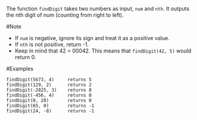 The function ```findDigit``` takes two numbers as input, ```num``` and ```nth```. It outputs the nth digit of num (counting from right to left).

#Note
- If ```num``` is negative, ignore its sign and treat it as a positive value.
- If ```nth``` is not positive, return -1.
- Keep in mind that 42 = 00042. This means that ```findDigit(42, 5)``` would return 0.

#Examples

``` 
findDigit(5673, 4)     returns 5
findDigit(129, 2)      returns 2
findDigit(-2825, 3)    returns 8
findDigit(-456, 4)     returns 0
findDigit(0, 20)       returns 0
findDigit(65, 0)       returns -1
findDigit(24, -8)      returns -1
```